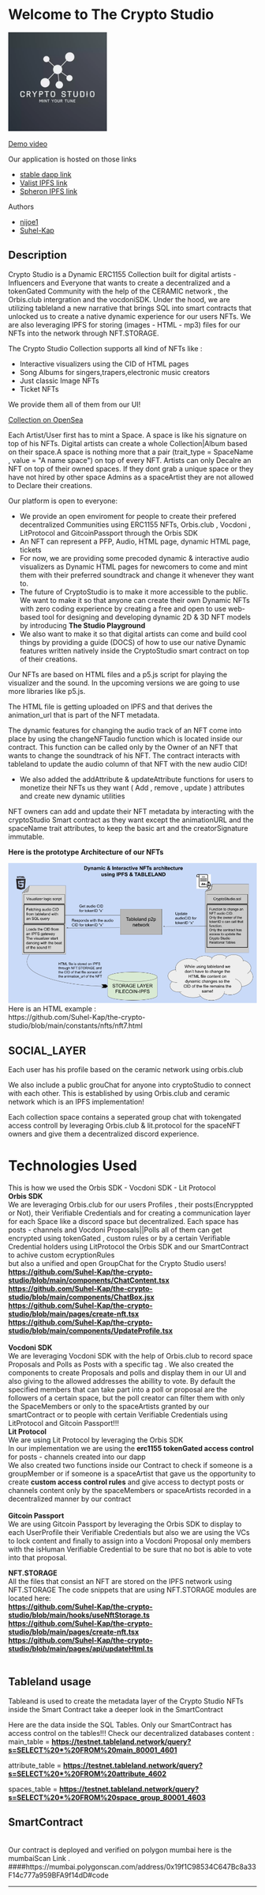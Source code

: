 <h1>
 Welcome to The Crypto Studio
</h1>

<p>
<img src="./public/logo.webp" alt="alt text" width="200" height="200"/>
</p>

[Demo video](https://youtu.be/e4lI4cYYG3U)

Our application is hosted on those links 
 * [stable dapp link](https://the-crypto-studio.vercel.app/)
 * [Valist IPFS link](https://bafybeieekfc5qpb5253kom33wlw3hb75w62ug3ob34upylkwf22ikf7axu.ipfs.gateway.valist.io/)
 * [Spheron IPFS link](https://the-crypto-studio-20be90.spheron.app/)
 

Authors
 * [nijoe1](https://github.com/nijoe1)
 * [Suhel-Kap](https://github.com/Suhel-Kap)

## Description
Crypto Studio is a Dynamic ERC1155 Collection built for digital artists - Influencers and Everyone that wants to create a decentralized and a tokenGated Community with the help of the CERAMIC network , the Orbis.club intergration and the vocdoniSDK. Under the hood, we are utilizing tableland a new narrative that brings SQL into smart contracts that unlocked us to create a native dynamic experience for our users NFTs. We are also leveraging IPFS for storing (images - HTML - mp3) files for our NFTs into the network through NFT.STORAGE. 

The Crypto Studio Collection supports all kind of NFTs like :

  * Interactive visualizers using the CID of HTML pages 
  * Song Albums for singers,trapers,electronic music creators
  * Just classic Image NFTs
  * Ticket NFTs
  
We provide them all of them from our UI!

[Collection on OpenSea](https://testnets.opensea.io/collection/cryptostudio-2xpo9crut9)

Each Artist/User first has to mint a Space. A space is like his signature on top of his NFTs. Digital artists can create a whole Collection|Album based on their space.A space is nothing more that a pair (trait_type = SpaceName , value = "A name space") on top of every NFT. Artists can only Decalre an NFT on top of their owned spaces. If they dont grab a unique space or they have not hired by other space Admins as a spaceArtist they are not allowed to Declare their creations.

Our platform is open to everyone:
  * We provide an open enviroment for people to create their prefered decentralized Communities using ERC1155 NFTs, Orbis.club , Vocdoni , LitProtocol and GitcoinPassport through the Orbis SDK   
  * An NFT can represent a PFP, Audio, HTML page, dynamic HTML page, tickets
  * For now, we are providing some precoded dynamic & interactive audio visualizers as Dynamic HTML pages for newcomers to come and mint them with their preferred soundtrack and change it whenever they want to.
  * The future of CryptoStudio is to make it more accessible to the public. We want to make it so that anyone can create their own Dynamic NFTs with zero coding experience by creating a free and open to use web-based tool for designing and developing dynamic 2D & 3D NFT models by introducing **The Studio Playground**
  * We also want to make it so that digital artists can come and build cool things by providing a guide (DOCS) of how to use our native Dynamic features written   natively inside the CryptoStudio smart contract on top of their creations.


Our NFTs are based on HTML files and a p5.js script for playing the visualizer and the sound. In the upcoming versions we are going to use more libraries like p5.js.

The HTML file is getting uploaded on IPFS and that derives the animation_url that is part of the NFT metadata.

The dynamic features for changing the audio track of an NFT come into place by using the changeNFTaudio function which is located inside our contract. This function can be called only by the Owner of an NFT that wants to change the soundtrack of his NFT. The contract interacts with tableland to update the audio column of that NFT with the new audio CID!
  * We also added the addAttribute & updateAttribute functions for users to monetize their NFTs us they want ( Add , remove , update ) attributes and create new   dynamic utilities

NFT owners can add and update their NFT metadata by interacting with the cryptoStudio Smart contract as they want except the animationURL and the spaceName trait attributes, to keep the basic art and the creatorSignature immutable.

**Here is the prototype Architecture of our NFTs** 

<p align="left">
<img src="./public/architecture.png"/>
Here is an HTML example :
<br />
https://github.com/Suhel-Kap/the-crypto-studio/blob/main/constants/nfts/nft7.html
</p>



## SOCIAL_LAYER
 
Each user has his profile based on the ceramic network using orbis.club

We also include a public grouChat for anyone into cryptoStudio to connect with each other. This is established by using Orbis.club and ceramic network which is an IPFS implementation!

Each collection space contains a seperated group chat with tokengated access controll by leveraging Orbis.club & lit.protocol for the spaceNFT owners and give them a decentralized discord experience.

# Technologies Used
  
  This is how we used the Orbis SDK - Vocdoni SDK - Lit Protocol
  <br/>
   **Orbis SDK** 
    <br />
        We are leveraging Orbis.club for our users Profiles , their posts(Encryppted or Not), their Verifiable Credentials and for creating a communication layer for each Space like a discord space but decentralized. Each space has posts - channels and Vocdoni Proposals||Polls all of them can get encrypted using tokenGated , custom rules or by a certain Verifiable Credential holders using LitProtocol the Orbis SDK and our SmartContract to achive custom ecryptionRules  
        but also a unified and open GroupChat for the Crypto Studio users!
        <br />
         **https://github.com/Suhel-Kap/the-crypto-studio/blob/main/components/ChatContent.tsx**
         <br />
         **https://github.com/Suhel-Kap/the-crypto-studio/blob/main/components/ChatBox.jsx**
         <br />
         **https://github.com/Suhel-Kap/the-crypto-studio/blob/main/pages/create-nft.tsx**
         <br />
         **https://github.com/Suhel-Kap/the-crypto-studio/blob/main/components/UpdateProfile.tsx**
         <br />
       <br />
    **Vocdoni SDK** 
    <br />
        We are leveraging Vocdoni SDK with the help of Orbis.club to record space Proposals and Polls as Posts with a specific tag . We also created the components to create Proposals and polls and display them in our UI and also giving to the allowed addresses the abillity to vote. By default the specified members that can take part into a poll or proposal are the followers of a certain space, but the poll creator can filter them with only the SpaceMembers or only to the spaceArtists granted by our smartContract or to people with certain Verifiable Credentials using LitProtocol and Gitcoin Passport!!!
    <br/>
    **Lit Protocol** 
    <br />
        We are using Lit Protocol by leveraging the Orbis SDK 
        <br/>
        In our implementation we are using the **erc1155 tokenGated access control** for posts - channels created into our dapp
        <br />
        We also created two functions inside our Contract to check if someone is a groupMember or if someone is a spaceArtist that gave us the opportunity to create **custom access control rules** and give access to dectypt posts or channels content only by the spaceMembers or spaceArtists recorded in a decentralized manner by our contract
   <br />
   <br />
    **Gitcoin Passport** 
    <br />
        We are using Gitcoin Passport by leveraging the Orbis SDK to display to each UserProfile their Verifiable Credentials but also we are using the VCs to lock content and finally to assign into a Vocdoni Proposal only members with the isHuman Verifiable Credential to be sure that no bot is able to vote into that proposal.
        <br/>
        
  **NFT.STORAGE**
     <br />
       All the files that consist an NFT are stored on the IPFS network using NFT.STORAGE
       The code snippets that are using NFT.STORAGE modules are located here:
       <br />
        **https://github.com/Suhel-Kap/the-crypto-studio/blob/main/hooks/useNftStorage.ts**
        <br />
        **https://github.com/Suhel-Kap/the-crypto-studio/blob/main/pages/create-nft.tsx**
        <br />
        **https://github.com/Suhel-Kap/the-crypto-studio/blob/main/pages/api/updateHtml.ts**
    <br />
    <br />
   

   ## Tableland usage 
  Tableand is used to create the metadata layer of the Crypto Studio NFTs inside the Smart Contract
     take a deeper look in the SmartContract 
     <br />
     
  Here are the data inside the SQL Tables. Only our SmartContract has access control on the tables!!!
  Check our decentralized databases content :
     <br />
  main_table = **https://testnet.tableland.network/query?s=SELECT%20*%20FROM%20main_80001_4601**
        
  attribute_table = **https://testnet.tableland.network/query?s=SELECT%20*%20FROM%20attribute_4602**
        
  spaces_table = **https://testnet.tableland.network/query?s=SELECT%20*%20FROM%20space_group_80001_4603**
<br />
  ## SmartContract
<br />
  Our contract is deployed and verified on polygon mumbai here is the mumbaiScan Link . 
<br />
####https://mumbai.polygonscan.com/address/0x19f1C98534C647Bc8a33F14c777a959BFA9f14dD#code

 
 ---
 

